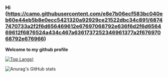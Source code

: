### Hi (https://camo.githubusercontent.com/e8e7b06ecf583bc040eb60e44eb5b8e0ecc5421320a92929ce21522dbc34c891/68747470733a2f2f6d656469612e67697068792e636f6d2f6d656469612f6876524a434c467a6361737252346961377a2f67697068792e676966)


**Welcome to my github profile**



[![Top Langs](https://github-readme-stats.vercel.app/api/top-langs/?username=IlhomMusayev&langs_count=8))](https://github.com/IlhomMusayev/github-readme-stats) 

![Anurag's GitHub stats](https://github-readme-stats.vercel.app/api?username=IlhomMusayev&show_icons=true&theme=dark)




